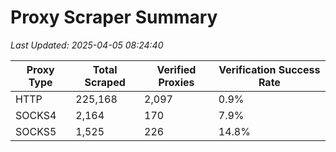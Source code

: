 # Proxy Scraper Summary

_Last Updated: 2025-04-05 08:24:40_

| Proxy Type | Total Scraped | Verified Proxies | Verification Success Rate |
|------------|--------------|------------------|--------------------------|
| HTTP | 225,168 | 2,097 | 0.9% |
| SOCKS4 | 2,164 | 170 | 7.9% |
| SOCKS5 | 1,525 | 226 | 14.8% |
